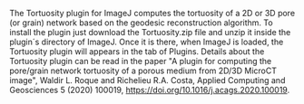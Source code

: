 The Tortuosity plugin for ImageJ computes the tortuosity of a 2D or 3D pore (or grain) network based on the geodesic reconstruction algorithm. To install the plugin just download the Tortuosity.zip file and unzip it inside the plugin´s directory of ImageJ. Once it is there, when ImageJ is loaded, the Tortuosity plugin will appears in the tab of Plugins. 
Details about the Tortuosity plugin can be read in the paper "A plugin for computing the pore/grain network tortuosity of a porous medium from 2D/3D MicroCT image", Waldir L. Roque and Richelieu R.A. Costa, Applied Computing and Geosciences 5 (2020) 100019, https://doi.org/10.1016/j.acags.2020.100019.
